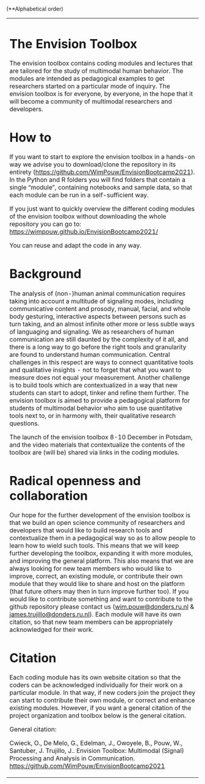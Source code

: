 

<table>
    <tr>
        <td>


# The Envision Toolbox
The envision toolbox contains coding modules and lectures that are tailored for the study of multimodal human behavior. The modules are intended as pedagogical examples to get researchers started on a particular mode of inquiry. The envision toolbox is for everyone, by everyone, in the hope that it will become a community of multimodal researchers and developers.  

# How to
If you want to start to explore the envision toolbox in a hands-on way we advise you to download/clone the repository in its entirety (https://github.com/WimPouw/EnvisionBootcamp2021). In the Python and R folders you will find folders that contain a single “module”, containing notebooks and sample data, so that each module can be run in a self-sufficient way.   

If you just want to quickly overview the different coding modules of the envision toolbox without downloading the whole repository you can go to: https://wimpouw.github.io/EnvisionBootcamp2021/

You can reuse and adapt the code in any way. 

# Background
The analysis of (non-)human animal communication requires taking into account a multitude of signaling modes, including communicative content and prosody, manual, facial, and whole body gesturing, interactive aspects between persons such as turn taking, and an almost infinite other more or less subtle ways of languaging and signaling. We as researchers of human communication are still daunted by the complexity of it all, and there is a long way to go before the right tools and granularity are found to understand human communication. Central challenges in this respect are ways to connect quantitative tools and qualitative insights - not to forget that what you want to measure does not equal your measurement. Another challenge is to build tools which are contextualized in a way that new students can start to adopt, tinker and refine them further. The envision toolbox is aimed to provide a pedagogical platform for students of multimodal behavior who aim to use quantitative tools next to, or in harmony with, their qualitative research questions.  

The launch of the envision toolbox 8-10 December in Potsdam, and the video materials that contextualize the contents of the toolbox are (will be) shared via links in the coding modules.

# Radical openness and collaboration
Our hope for the further development of the envision toolbox is that we build an open science community of researchers and developers that would like to build research tools and contextualize them in a pedagogical way so as to allow people to learn how to wield such tools. This means that we will keep further developing the toolbox, expanding it with more modules, and improving the general platform. This also means that we are always looking for new team members who would like to improve, correct, an existing module, or contribute their own module that they would like to share and host on the platform (that future others may then in turn improve further too). If you would like to contribute something and want to contribute to the github repository please contact us (wim.pouw@donders.ru.nl & james.trujillo@donders.ru.nl). Each module will have its own citation, so that new team members can be appropriately acknowledged for their work.

# Citation
Each coding module has its own website citation so that the coders can be acknowledged individually for their work on a particular module. In that way, if new coders join the project they can start to contribute their own module, or correct and enhance existing modules. However, if you want a general citation of the project organization and toolbox below is the general citation.

General citation: 

Cwieck, O., De Melo, G., Edelman, J., Owoyele, B., Pouw, W., Santuber, J. Trujillo, J.. Envision Toolbox: Multimodal (Signal) Processing and Analysis in Communication. https://github.com/WimPouw/EnvisionBootcamp2021</td>
 
(**Alphabetical order)   
</tr>
</table>


